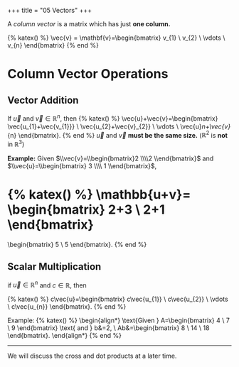 +++
title = "05 Vectors"
+++

A *<colorize>column vector</colorize>* is a matrix which has just **one column.**

{% katex() %}
\vec{v} = \mathbf{v}=\begin{bmatrix}
v_{1} \\
v_{2} \\
\vdots \\
v_{n}
\end{bmatrix}
{% end %}

# Column Vector Operations
## Vector Addition
If $\vec{u}$ and $\vec{v} \in \mathbb{R}^n,$ then
{% katex() %}
\vec{u}+\vec{v}=\begin{bmatrix}
\vec{u_{1}+\vec{v_{1}}} \\
\vec{u_{2}+\vec{v}_{2}} \\
\vdots \\
\vec{u}_n+\vec{v}_{n}
\end{bmatrix}.
{% end %}
$\vec{u}$ and $\vec{v}$ **must be the same size.** ($\mathbb{R}^{2}$ is **not** in $\mathbb{R}^{3}$)


**Example:**
Given $\\vec{v}=\\begin{bmatrix}2 \\\\2 \\end{bmatrix}$ and $\\vec{u}=\\begin{bmatrix} 3 \\\\ 1 \\end{bmatrix}$, 

{% katex() %}
\mathbb{u+v}=
\begin{bmatrix}
2+3 \\
2+1
\end{bmatrix}
=
\begin{bmatrix}
5 \\
5
\end{bmatrix}.
{% end %}

## Scalar Multiplication
if $\vec{u} \in \mathbb{R}^n$ and $c \in \mathbb{R}$, then

{% katex() %}
c\vec{u}=\begin{bmatrix}
c\vec{u_{1}} \\
c\vec{u_{2}} \\
\vdots \\
c\vec{u_{n}}
\end{bmatrix}.
{% end %}

Example:
{% katex() %}
\begin{align*}
\text{Given } A=\begin{bmatrix}
4 \\
7 \\
9
\end{bmatrix} \text{ and } b&=2, \\
Ab&=\begin{bmatrix}
8 \\
14 \\
18
\end{bmatrix}.
\end{align*}
{% end %}

---

We will discuss the cross and dot products at a later time.
